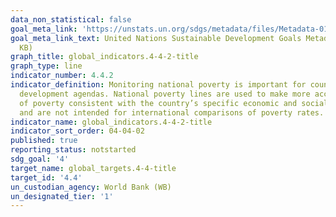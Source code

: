 ```yaml
---
data_non_statistical: false
goal_meta_link: 'https://unstats.un.org/sdgs/metadata/files/Metadata-01-02-01.pdf '
goal_meta_link_text: United Nations Sustainable Development Goals Metadata (PDF 98.2
  KB)
graph_title: global_indicators.4-4-2-title
graph_type: line
indicator_number: 4.4.2
indicator_definition: Monitoring national poverty is important for country-specific
  development agendas. National poverty lines are used to make more accurate estimates
  of poverty consistent with the country’s specific economic and social circumstances,
  and are not intended for international comparisons of poverty rates.
indicator_name: global_indicators.4-4-2-title
indicator_sort_order: 04-04-02
published: true
reporting_status: notstarted
sdg_goal: '4'
target_name: global_targets.4-4-title
target_id: '4.4'
un_custodian_agency: World Bank (WB)
un_designated_tier: '1'
---
```

